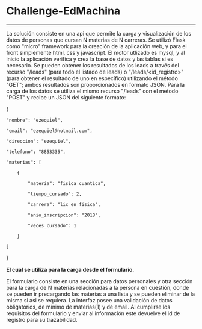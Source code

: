 # Challenge-EdMachina

-----------------------------------------------------------------------------------------------------------

La solución consiste en una api que permite la carga y visualización de los datos de personas que cursan N materias de N carreras.
Se utilizó Flask como "micro" framework para la creación de la aplicación web, y para el front simplemente html, css y javascript.
El motor utlizado es mysql, y al inicio la aplicación verifica y crea la base de datos y las tablas si es necesario.
Se pueden obtener los resultados de los leads a través del recurso "/leads" (para todo el listado de leads) o "/leads/<id_registro>" (para obtener el resultado de uno en específico)
utilizando el método "GET"; ambos resultados son proporcionados en formato JSON.
Para la carga de los datos se utiliza el mismo recurso "/leads" con el metodo "POST" y recibe un JSON del siguiente formato:


{

    "nombre": "ezequiel",
    
    "email": "ezequiel@hotmail.com",
    
    "direccion": "ezequiel",
    
    "telefono": "8853335",
    
    "materias": [
    
        {
        
            "materia": "fisica cuantica",
            
            "tiempo_cursado": 2,
            
            "carrera": "lic en fisica",
            
            "anio_inscripcion": "2018",
            
            "veces_cursado": 1
            
        }
        
    ]    
    
}

**El cual se utiliza para la carga desde el formulario.**

El formulario consiste en una sección para datos personales y otra sección para la carga de N materias relacionadas a la persona en cuestión,
donde se pueden ir precargando las materias a una lista y se pueden eliminar de la misma si asi se requiera.
La interfaz posee una validación de datos obligatorios, de mínimo de materias(1) y de email.
Al cumplirse los requisitos del formulario y enviar al información este devuelve el id de registro para su trazabilidad.

